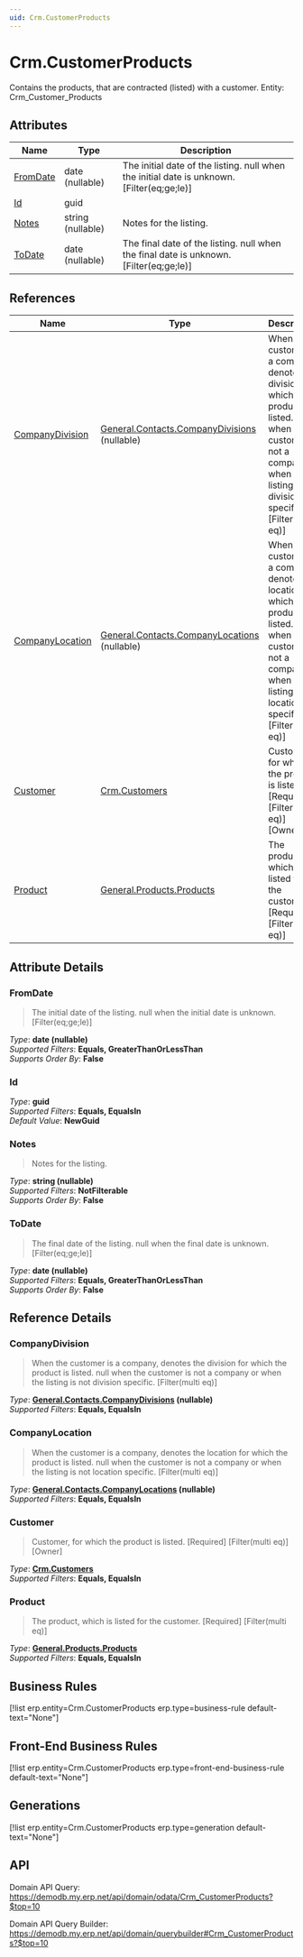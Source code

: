 ```yaml
---
uid: Crm.CustomerProducts
---
```

# Crm.CustomerProducts

Contains the products, that are contracted (listed) with a customer. Entity: Crm_Customer_Products

## Attributes

| Name | Type | Description |
| ---- | ---- | --- |
| [FromDate](Crm.CustomerProducts.md#fromdate) | date (nullable) | The initial date of the listing. null when the initial date is unknown. [Filter(eq;ge;le)] 
| [Id](Crm.CustomerProducts.md#id) | guid |  
| [Notes](Crm.CustomerProducts.md#notes) | string (nullable) | Notes for the listing. 
| [ToDate](Crm.CustomerProducts.md#todate) | date (nullable) | The final date of the listing. null when the final date is unknown. [Filter(eq;ge;le)] 

## References

| Name | Type | Description |
| ---- | ---- | --- |
| [CompanyDivision](Crm.CustomerProducts.md#companydivision) | [General.Contacts.CompanyDivisions](General.Contacts.CompanyDivisions.md) (nullable) | When the customer is a company, denotes the division for which the product is listed. null when the customer is not a company or when the listing is not division specific. [Filter(multi eq)] |
| [CompanyLocation](Crm.CustomerProducts.md#companylocation) | [General.Contacts.CompanyLocations](General.Contacts.CompanyLocations.md) (nullable) | When the customer is a company, denotes the location for which the product is listed. null when the customer is not a company or when the listing is not location specific. [Filter(multi eq)] |
| [Customer](Crm.CustomerProducts.md#customer) | [Crm.Customers](Crm.Customers.md) | Customer, for which the product is listed. [Required] [Filter(multi eq)] [Owner] |
| [Product](Crm.CustomerProducts.md#product) | [General.Products.Products](General.Products.Products.md) | The product, which is listed for the customer. [Required] [Filter(multi eq)] |


## Attribute Details

### FromDate

> The initial date of the listing. null when the initial date is unknown. [Filter(eq;ge;le)]

_Type_: **date (nullable)**  
_Supported Filters_: **Equals, GreaterThanOrLessThan**  
_Supports Order By_: **False**  

### Id

_Type_: **guid**  
_Supported Filters_: **Equals, EqualsIn**  
_Default Value_: **NewGuid**  

### Notes

> Notes for the listing.

_Type_: **string (nullable)**  
_Supported Filters_: **NotFilterable**  
_Supports Order By_: **False**  

### ToDate

> The final date of the listing. null when the final date is unknown. [Filter(eq;ge;le)]

_Type_: **date (nullable)**  
_Supported Filters_: **Equals, GreaterThanOrLessThan**  
_Supports Order By_: **False**  


## Reference Details

### CompanyDivision

> When the customer is a company, denotes the division for which the product is listed. null when the customer is not a company or when the listing is not division specific. [Filter(multi eq)]

_Type_: **[General.Contacts.CompanyDivisions](General.Contacts.CompanyDivisions.md) (nullable)**  
_Supported Filters_: **Equals, EqualsIn**  

### CompanyLocation

> When the customer is a company, denotes the location for which the product is listed. null when the customer is not a company or when the listing is not location specific. [Filter(multi eq)]

_Type_: **[General.Contacts.CompanyLocations](General.Contacts.CompanyLocations.md) (nullable)**  
_Supported Filters_: **Equals, EqualsIn**  

### Customer

> Customer, for which the product is listed. [Required] [Filter(multi eq)] [Owner]

_Type_: **[Crm.Customers](Crm.Customers.md)**  
_Supported Filters_: **Equals, EqualsIn**  

### Product

> The product, which is listed for the customer. [Required] [Filter(multi eq)]

_Type_: **[General.Products.Products](General.Products.Products.md)**  
_Supported Filters_: **Equals, EqualsIn**  



## Business Rules

[!list erp.entity=Crm.CustomerProducts erp.type=business-rule default-text="None"]

## Front-End Business Rules

[!list erp.entity=Crm.CustomerProducts erp.type=front-end-business-rule default-text="None"]

## Generations

[!list erp.entity=Crm.CustomerProducts erp.type=generation default-text="None"]

## API

Domain API Query:
<https://demodb.my.erp.net/api/domain/odata/Crm_CustomerProducts?$top=10>

Domain API Query Builder:
<https://demodb.my.erp.net/api/domain/querybuilder#Crm_CustomerProducts?$top=10>

